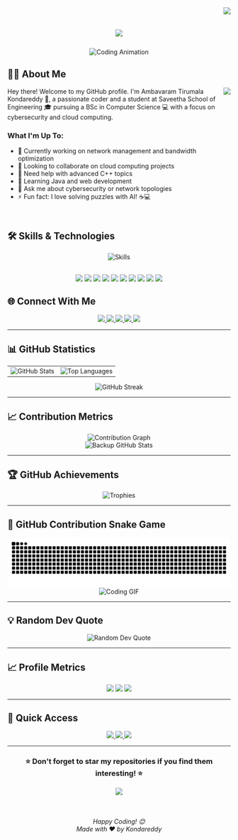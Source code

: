<img align="right" src="https://komarev.com/ghpvc/?username=Kondareddy1209&style=flat-square&color=0e75b6">

<h1 align="center">
  <a href="https://git.io/typing-svg">
    <img src="https://readme-typing-svg.herokuapp.com/?lines=Hey+👋+I'm+Kondareddy;Welcome+to+my+GitHub+Profile!;Computer+Science+Student;Cybersecurity+%26+Cloud+Enthusiast;Always+Learning+New+Things!;&center=true&size=22&color=58a6ff">
  </a>
</h1>

<p align="center">
  <img src="https://user-images.githubusercontent.com/74038190/229223263-cf2e4b07-2615-4f87-9c38-e37600f8381a.gif" width="400" alt="Coding Animation"/>
</p>

## 👨‍💻 About Me

<img align="right" height="200" src="https://user-images.githubusercontent.com/74038190/212284100-561aa473-3905-4a80-b561-0d28506553ee.gif" />

Hey there! Welcome to my GitHub profile. I'm Ambavaram Tirumala Kondareddy 👋, a passionate coder and a student at Saveetha School of Engineering 🎓 pursuing a BSc in Computer Science 💻 with a focus on cybersecurity and cloud computing.

### What I'm Up To:
- 🔭 Currently working on network management and bandwidth optimization
- 👯 Looking to collaborate on cloud computing projects
- 🤝 Need help with advanced C++ topics
- 🌱 Learning Java and web development
- 💬 Ask me about cybersecurity or network topologies
- ⚡ Fun fact: I love solving puzzles with AI! ☕💻

<br>

## 🛠️ Skills & Technologies

<div align="center">
  <img src="https://skillicons.dev/icons?i=cpp,java,mysql,git,oracle,python,javascript,html,css,linux,github,vscode" alt="Skills" />
</div>
<br>
<p align="center">
  <img src="https://img.shields.io/badge/C++-00599C?style=for-the-badge&logo=c%2B%2B&logoColor=white" />
  <img src="https://img.shields.io/badge/Java-ED8B00?style=for-the-badge&logo=java&logoColor=white" />
  <img src="https://img.shields.io/badge/MySQL-4479A1?style=for-the-badge&logo=mysql&logoColor=white" />
  <img src="https://img.shields.io/badge/Git-F05032?style=for-the-badge&logo=git&logoColor=white" />
  <img src="https://img.shields.io/badge/Oracle-F80000?style=for-the-badge&logo=oracle&logoColor=white" />
  <img src="https://img.shields.io/badge/Python-3776AB?style=for-the-badge&logo=python&logoColor=white" />
  <img src="https://img.shields.io/badge/JavaScript-F7DF1E?style=for-the-badge&logo=javascript&logoColor=black" />
  <img src="https://img.shields.io/badge/HTML-E34F26?style=for-the-badge&logo=html5&logoColor=white" />
  <img src="https://img.shields.io/badge/CSS-1572B6?style=for-the-badge&logo=css3&logoColor=white" />
  <img src="https://img.shields.io/badge/Linux-FCC624?style=for-the-badge&logo=linux&logoColor=black" />
</p>

## 🌐 Connect With Me

<div align="center">
  <a href="https://github.com/Kondareddy1209" target="_blank">
    <img src="https://img.shields.io/static/v1?message=GitHub&logo=github&label=&color=181717&logoColor=white&labelColor=&style=for-the-badge" height="40" />
  </a>
  <a href="https://www.linkedin.com/in/ambavaram-tirumala-kondareddy-b68851275/" target="_blank">
    <img src="https://img.shields.io/static/v1?message=LinkedIn&logo=linkedin&label=&color=0077B5&logoColor=white&labelColor=&style=for-the-badge" height="40" />
  </a>
  <a href="https://kondareddy1209.github.io/" target="_blank">
    <img src="https://img.shields.io/static/v1?message=Portfolio&logo=internetexplorer&label=&color=000000&logoColor=white&labelColor=&style=for-the-badge" height="40" />
  </a>
  <a href="https://www.facebook.com/profile.php?id=100057444433769" target="_blank">
    <img src="https://img.shields.io/static/v1?message=Facebook&logo=facebook&label=&color=1877F2&logoColor=white&labelColor=&style=for-the-badge" height="40" />
  </a>
  <a href="mailto:rkonda959@gmail.com" target="_blank">
    <img src="https://img.shields.io/static/v1?message=Gmail&logo=gmail&label=&color=D14836&logoColor=white&labelColor=&style=for-the-badge" height="40" />
  </a>
</div>

---

## 📊 GitHub Statistics

<div align="center">
  <table>
    <tr>
      <td>
        <img src="https://github-readme-stats.vercel.app/api?username=Kondareddy1209&show_icons=true&theme=radical&hide_border=true&include_all_commits=true&count_private=true&custom_title=GitHub%20Stats" alt="GitHub Stats" />
      </td>
      <td>
        <img src="https://github-readme-stats.vercel.app/api/top-langs/?username=Kondareddy1209&layout=compact&theme=radical&hide_border=true&langs_count=6&card_width=300" alt="Top Languages" />
      </td>
    </tr>
  </table>
</div>

<div align="center">
  <img src="https://streak-stats.demolab.com?user=Kondareddy1209&theme=radical&hide_border=true&date_format=M%20j%5B%2C%20Y%5D" alt="GitHub Streak" />
</div>

---

## 📈 Contribution Metrics

<div align="center">
  <!-- Alternative contribution graph -->
  <img src="https://github-readme-activity-graph.vercel.app/graph?username=Kondareddy1209&theme=tokyo-night&bg_color=0d1117&color=58a6ff&line=1f6feb&point=f85149&area=true&hide_border=true" alt="Contribution Graph" />
</div>

<!-- Backup stats in case primary ones fail -->
<div align="center">
  <img src="https://github-readme-stats.vercel.app/api?username=Kondareddy1209&show_icons=true&theme=dark&hide_border=true&bg_color=0d1117&title_color=58a6ff&icon_color=1f6feb&text_color=c9d1d9" alt="Backup GitHub Stats" />
</div>

---

## 🏆 GitHub Achievements

<div align="center">
  <img src="https://github-profile-trophy.vercel.app/?username=Kondareddy1209&theme=radical&no-frame=true&no-bg=true&margin-w=4&column=6" alt="Trophies" />
</div>

---

## 🐍 GitHub Contribution Snake Game

<div align="center">
  <!-- This will work once you set up the GitHub Action -->
  <picture>
    <source media="(prefers-color-scheme: dark)" srcset="https://raw.githubusercontent.com/Kondareddy1209/Kondareddy1209/output/github-contribution-grid-snake-dark.svg" />
    <source media="(prefers-color-scheme: light)" srcset="https://raw.githubusercontent.com/Kondareddy1209/Kondareddy1209/output/github-contribution-grid-snake.svg" />
    <img alt="github contribution grid snake animation" src="https://raw.githubusercontent.com/Kondareddy1209/Kondareddy1209/output/github-contribution-grid-snake.svg" />
  </picture>
</div>

<!-- Fallback if snake doesn't work yet -->
<div align="center">
  <img src="https://user-images.githubusercontent.com/74038190/212284100-561aa473-3905-4a80-b561-0d28506553ee.gif" width="300" alt="Coding GIF" />
</div>

---

## 💡 Random Dev Quote

<div align="center">
  <img src="https://quotes-github-readme.vercel.app/api?type=horizontal&theme=radical" alt="Random Dev Quote" />
</div>

---

## 📈 Profile Metrics

<div align="center">
  <img src="https://komarev.com/ghpvc/?username=Kondareddy1209&label=Profile%20Views&color=brightgreen&style=for-the-badge" />
  <img src="https://img.shields.io/github/followers/Kondareddy1209?label=Followers&style=for-the-badge&color=blue" />
  <img src="https://img.shields.io/github/stars/Kondareddy1209?label=Total%20Stars&style=for-the-badge&color=yellow" />
</div>

---

## 🚀 Quick Access

<div align="center">
  <a href="https://github.com/Kondareddy1209?tab=repositories">
    <img src="https://img.shields.io/badge/View%20All%20Repositories-0066cc?style=for-the-badge&logo=github&logoColor=white" />
  </a>
  <a href="https://github.com/Kondareddy1209?tab=followers">
    <img src="https://img.shields.io/badge/View%20Followers-FF6B6B?style=for-the-badge&logo=github&logoColor=white" />
  </a>
  <a href="https://github.com/Kondareddy1209?tab=following">
    <img src="https://img.shields.io/badge/View%20Following-4ECDC4?style=for-the-badge&logo=github&logoColor=white" />
  </a>
</div>

---

<div align="center">
  <h3>⭐ Don't forget to star my repositories if you find them interesting! ⭐</h3>
  
  <img src="https://user-images.githubusercontent.com/74038190/212284158-e840e285-664b-44d7-b79b-e264b5e54825.gif" width="400" />
  
  <br><br>
  <i>Happy Coding! 😊</i>
  <br>
  <i>Made with ❤️ by Kondareddy</i>
</div>
